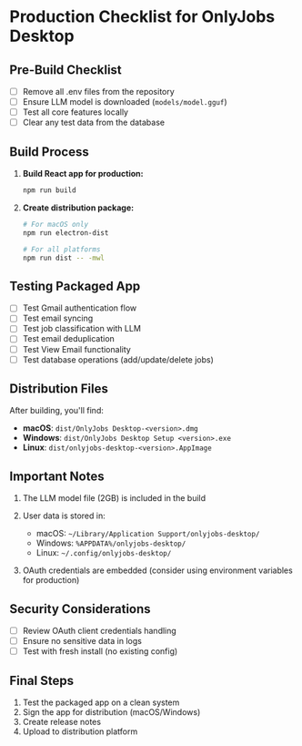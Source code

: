 # Production Checklist for OnlyJobs Desktop

## Pre-Build Checklist
- [ ] Remove all .env files from the repository
- [ ] Ensure LLM model is downloaded (`models/model.gguf`)
- [ ] Test all core features locally
- [ ] Clear any test data from the database

## Build Process
1. **Build React app for production:**
   ```bash
   npm run build
   ```

2. **Create distribution package:**
   ```bash
   # For macOS only
   npm run electron-dist
   
   # For all platforms
   npm run dist -- -mwl
   ```

## Testing Packaged App
- [ ] Test Gmail authentication flow
- [ ] Test email syncing
- [ ] Test job classification with LLM
- [ ] Test email deduplication
- [ ] Test View Email functionality
- [ ] Test database operations (add/update/delete jobs)

## Distribution Files
After building, you'll find:
- **macOS**: `dist/OnlyJobs Desktop-<version>.dmg`
- **Windows**: `dist/OnlyJobs Desktop Setup <version>.exe`
- **Linux**: `dist/onlyjobs-desktop-<version>.AppImage`

## Important Notes
1. The LLM model file (2GB) is included in the build
2. User data is stored in:
   - macOS: `~/Library/Application Support/onlyjobs-desktop/`
   - Windows: `%APPDATA%/onlyjobs-desktop/`
   - Linux: `~/.config/onlyjobs-desktop/`

3. OAuth credentials are embedded (consider using environment variables for production)

## Security Considerations
- [ ] Review OAuth client credentials handling
- [ ] Ensure no sensitive data in logs
- [ ] Test with fresh install (no existing config)

## Final Steps
1. Test the packaged app on a clean system
2. Sign the app for distribution (macOS/Windows)
3. Create release notes
4. Upload to distribution platform